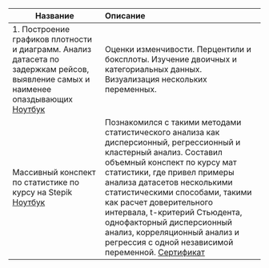 | **Название** | **Описание** |
| -------------------- | :--------------------- |
| 1. Построение графиков плотности и диаграмм. Анализ датасета по задержкам рейсов, выявление самых и наименее опаздывающих [Ноутбук](https://github.com/INLAE/mat_stat/blob/main/1_Data_Research_PracStat4Ds.ipynb)|Оценки изменчивости. Перцентили и боксплоты. Изучение двоичных и категориальных данных. Визуализация нескольких переменных. |
| Массивный конспект по статистике по курсу на Stepik [Ноутбук](https://github.com/INLAE/mat_stat/blob/main/Statistic%20Notes.ipynb)| Познакомился с такими методами статистического анализа как дисперсионный, регрессионный и кластерный анализ. Составил объемный конспект по курсу мат статистики, где привел примеры анализа датасетов несколькими статистическими способами, такими как расчет доверительного интервала,  t-критерий Стьюдента, однофакторный дисперсионный анализ, корреляционный анализ и регрессия с одной независимой переменной. [Сертификат](https://github.com/INLAE/wastepaper/blob/main/stepik-certificate-76-2b1c410.pdf)
